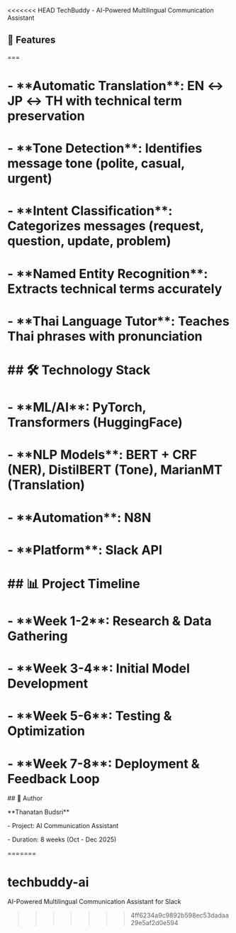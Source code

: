 <<<<<<< HEAD
TechBuddy - AI-Powered Multilingual Communication Assistant
## 🎯 Features
===

# 

# \- \*\*Automatic Translation\*\*: EN ↔ JP ↔ TH with technical term preservation

# \- \*\*Tone Detection\*\*: Identifies message tone (polite, casual, urgent)

# \- \*\*Intent Classification\*\*: Categorizes messages (request, question, update, problem)

# \- \*\*Named Entity Recognition\*\*: Extracts technical terms accurately

# \- \*\*Thai Language Tutor\*\*: Teaches Thai phrases with pronunciation

# 

# \## 🛠️ Technology Stack

# 

# \- \*\*ML/AI\*\*: PyTorch, Transformers (HuggingFace)

# \- \*\*NLP Models\*\*: BERT + CRF (NER), DistilBERT (Tone), MarianMT (Translation)

# \- \*\*Automation\*\*: N8N

# \- \*\*Platform\*\*: Slack API

# 

# \## 📊 Project Timeline

# 

# \- \*\*Week 1-2\*\*: Research \& Data Gathering

# \- \*\*Week 3-4\*\*: Initial Model Development

# \- \*\*Week 5-6\*\*: Testing \& Optimization

# \- \*\*Week 7-8\*\*: Deployment \& Feedback Loop

\## 👤 Author



\*\*Thanatan Budsri\*\*

\- Project: AI Communication Assistant

\- Duration: 8 weeks (Oct - Dec 2025)

=======
# techbuddy-ai
AI-Powered Multilingual Communication Assistant for Slack
>>>>>>> 4ff6234a9c9892b598ec53dadaa29e5af2d0e594
